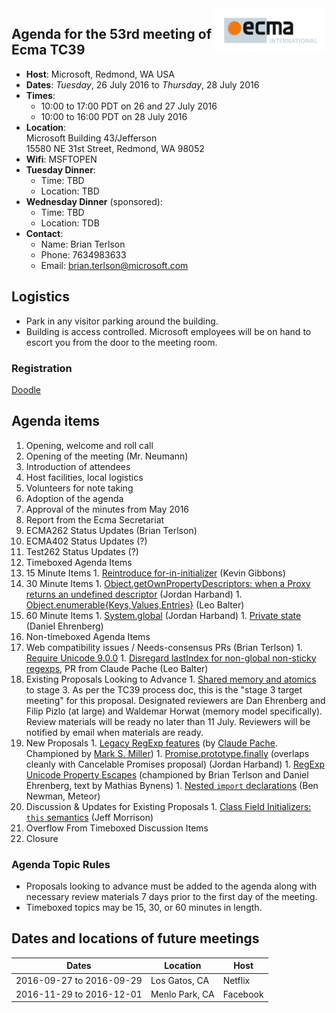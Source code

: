 <img src="../images/Ecma_RVB-003.jpg" align="right" height="70" alt="" />

## Agenda for the 53rd meeting of Ecma TC39

- **Host**: Microsoft, Redmond, WA USA
- **Dates**: *Tuesday*, 26 July 2016 to *Thursday*, 28 July 2016
- **Times**:
  - 10:00 to 17:00 PDT on 26 and 27 July 2016
  - 10:00 to 16:00 PDT on 28 July 2016
- **Location**:<br>
    Microsoft Building 43/Jefferson<br>
    15580 NE 31st Street, Redmond, WA 98052
- **Wifi**: MSFTOPEN
- **Tuesday Dinner**:
  - Time: TBD
  - Location: TBD
- **Wednesday Dinner** (sponsored):
  - Time: TBD
  - Location: TDB
- **Contact**:
  - Name: Brian Terlson
  - Phone: 7634983633
  - Email: brian.terlson@microsoft.com

## Logistics
* Park in any visitor parking around the building.
* Building is access controlled. Microsoft employees will be on hand to escort you from the door to the meeting room.

### Registration

[Doodle](http://doodle.com/poll/i4935fx6frut54qy)

## Agenda items

1. Opening, welcome and roll call
  1. Opening of the meeting (Mr. Neumann)
  1. Introduction of attendees
  1. Host facilities, local logistics
1. Volunteers for note taking
1. Adoption of the agenda
1. Approval of the minutes from May 2016
1. Report from the Ecma Secretariat
1. ECMA262 Status Updates (Brian Terlson)
1. ECMA402 Status Updates (?)
1. Test262 Status Updates (?)
1. Timeboxed Agenda Items
  1. 15 Minute Items
    1. [Reintroduce for-in-initializer](https://github.com/tc39/ecma262/pull/614) (Kevin Gibbons)
  1. 30 Minute Items
    1. [Object.getOwnPropertyDescriptors: when a Proxy returns an undefined descriptor](https://github.com/tc39/ecma262/pull/593) (Jordan Harband)
    1. [Object.enumerable{Keys,Values,Entries}](https://github.com/leobalter/object-enumerables) (Leo Balter)
  1. 60 Minute Items
    1. [System.global](https://github.com/tc39/proposal-global) (Jordan Harband)
    1. [Private state](https://github.com/tc39/proposal-private-fields) (Daniel Ehrenberg)
1. Non-timeboxed Agenda Items
  1. Web compatibility issues / Needs-consensus PRs (Brian Terlson)
    1. [Require Unicode 9.0.0](https://github.com/tc39/ecma262/pull/620)
    1. [Disregard lastIndex for non-global non-sticky regexps](https://github.com/tc39/ecma262/pull/627), PR from Claude Pache (Leo Balter)
  1. Existing Proposals Looking to Advance
    1. [Shared memory and atomics](https://github.com/tc39/ecmascript_sharedmem) to stage 3.  As per the TC39 process doc, this is the "stage 3 target meeting" for this proposal.  Designated reviewers are Dan Ehrenberg and Filip Pizlo (at large) and Waldemar Horwat (memory model specifically).  Review materials will be ready no later than 11 July.  Reviewers will be notified by email when materials are ready.
  1. New Proposals
    1. [Legacy RegExp features](https://github.com/claudepache/es-regexp-legacy-static-properties) (by [Claude Pache](https://github.com/claudepache). Championed by [Mark S. Miller](https://github.com/erights))
    1. [Promise.prototype.finally](https://github.com/ljharb/proposal-promise-finally) (overlaps cleanly with Cancelable Promises proposal) (Jordan Harband)
    1. [RegExp Unicode Property Escapes](https://github.com/mathiasbynens/es-regex-unicode-property-escapes) (championed by Brian Terlson and Daniel Ehrenberg, text by Mathias Bynens)
    1. [Nested `import` declarations](https://github.com/benjamn/reify/blob/master/WHY_NEST_IMPORTS.md) (Ben Newman, Meteor)
  1. Discussion & Updates for Existing Proposals
    1. [Class Field Initializers: `this` semantics](https://github.com/jeffmo/es-class-fields-and-static-properties/issues/34) (Jeff Morrison)
1. Overflow From Timeboxed Discussion Items
1. Closure

### Agenda Topic Rules

* Proposals looking to advance must be added to the agenda along with necessary review materials 7 days prior to the first day of the meeting.
* Timeboxed topics may be 15, 30, or 60 minutes in length.

## Dates and locations of future meetings

| Dates                    | Location          | Host       |
|--------------------------|-------------------|------------|
| 2016-09-27 to 2016-09-29 | Los Gatos, CA     | Netflix    |
| 2016-11-29 to 2016-12-01 | Menlo Park, CA    | Facebook   |
